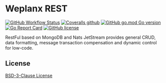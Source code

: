 # Weplanx REST

[![GitHub Workflow Status](https://img.shields.io/github/actions/workflow/status/weplanx/rest/testing.yml?style=flat-square)](https://github.com/weplanx/rest/actions/workflows/testing.yml)
[![Coveralls github](https://img.shields.io/coveralls/github/weplanx/rest.svg?style=flat-square)](https://coveralls.io/github/weplanx/rest)
[![GitHub go.mod Go version](https://img.shields.io/github/go-mod/go-version/weplanx/rest?style=flat-square)](https://github.com/weplanx/rest)
[![Go Report Card](https://goreportcard.com/badge/github.com/weplanx/rest?style=flat-square)](https://goreportcard.com/report/github.com/weplanx/rest)
[![GitHub license](https://img.shields.io/github/license/weplanx/rest?style=flat-square)](https://raw.githubusercontent.com/weplanx/rest/master/LICENSE)

RestFul based on MongoDB and Nats JetStream provides general CRUD, data formatting, message transaction compensation and
dynamic control for low-code.

## License

[BSD-3-Clause License](https://github.com/weplanx/rest/blob/main/LICENSE)
